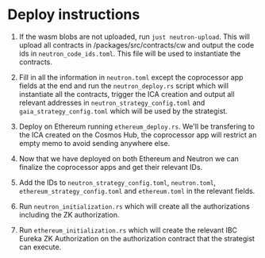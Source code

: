 # Deploy instructions

1. If the wasm blobs are not uploaded, run `just neutron-upload`. This will upload all contracts in /packages/src/contracts/cw and output the code ids in `neutron_code_ids.toml`. This file will be used to instantiate the contracts.

2. Fill in all the information in `neutron.toml` except the coprocessor app fields at the end and run the `neutron_deploy.rs` script which will instantiate all the contracts, trigger the ICA creation and output all relevant addresses in `neutron_strategy_config.toml` and `gaia_strategy_config.toml` which will be used by the strategist.

3. Deploy on Ethereum running `ethereum_deploy.rs`. We'll be transfering to the ICA created on the Cosmos Hub, the coprocessor app will restrict an empty memo to avoid sending anywhere else.

4. Now that we have deployed on both Ethereum and Neutron we can finalize the coprocessor apps and get their relevant IDs.

5. Add the IDs to `neutron_strategy_config.toml`, `neutron.toml`, `ethereum_strategy_config.toml` and `ethereum.toml` in the relevant fields.

6. Run `neutron_initialization.rs` which will create all the authorizations including the ZK authorization.

7. Run `ethereum_initialization.rs` which will create the relevant IBC Eureka ZK Authorization on the authorization contract that the strategist can execute.

